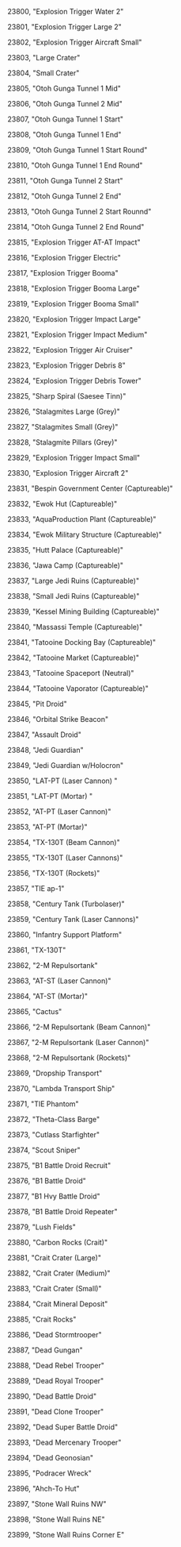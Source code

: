﻿23800, "Explosion Trigger Water 2"

23801, "Explosion Trigger Large 2"

23802, "Explosion Trigger Aircraft Small"

23803, "Large Crater"

23804, "Small Crater"

23805, "Otoh Gunga Tunnel 1 Mid"

23806, "Otoh Gunga Tunnel 2 Mid"

23807, "Otoh Gunga Tunnel 1 Start"

23808, "Otoh Gunga Tunnel 1 End"

23809, "Otoh Gunga Tunnel 1 Start Round"

23810, "Otoh Gunga Tunnel 1 End Round"

23811, "Otoh Gunga Tunnel 2 Start"

23812, "Otoh Gunga Tunnel 2 End"

23813, "Otoh Gunga Tunnel 2 Start Rounnd"

23814, "Otoh Gunga Tunnel 2 End Round"

23815, "Explosion Trigger AT-AT Impact"

23816, "Explosion Trigger Electric"

23817, "Explosion Trigger Booma"

23818, "Explosion Trigger Booma Large"

23819, "Explosion Trigger Booma Small"

23820, "Explosion Trigger Impact Large"

23821, "Explosion Trigger Impact Medium"

23822, "Explosion Trigger Air Cruiser"

23823, "Explosion Trigger Debris 8"

23824, "Explosion Trigger Debris Tower"

23825, "Sharp Spiral (Saesee Tinn)"

23826, "Stalagmites Large (Grey)"

23827, "Stalagmites Small (Grey)"

23828, "Stalagmite Pillars (Grey)"

23829, "Explosion Trigger Impact Small"

23830, "Explosion Trigger Aircraft 2"

23831, "Bespin Government Center (Captureable)"

23832, "Ewok Hut (Captureable)"

23833, "AquaProduction Plant (Captureable)"

23834, "Ewok Military Structure (Captureable)"

23835, "Hutt Palace (Captureable)"

23836, "Jawa Camp (Captureable)"

23837, "Large Jedi Ruins (Captureable)"

23838, "Small Jedi Ruins (Captureable)"

23839, "Kessel Mining Building (Captureable)"

23840, "Massassi Temple (Captureable)"

23841, "Tatooine Docking Bay (Captureable)"

23842, "Tatooine Market (Captureable)"

23843, "Tatooine Spaceport (Neutral)"

23844, "Tatooine Vaporator (Captureable)"

23845, "Pit Droid"

23846, "Orbital Strike Beacon"

23847, "Assault Droid"

23848, "Jedi Guardian"

23849, "Jedi Guardian w/Holocron"

23850, "LAT-PT (Laser Cannon) "

23851, "LAT-PT (Mortar) "

23852, "AT-PT (Laser Cannon)"

23853, "AT-PT (Mortar)"

23854, "TX-130T (Beam Cannon)"

23855, "TX-130T (Laser Cannons)"

23856, "TX-130T (Rockets)"

23857, "TIE ap-1"

23858, "Century Tank (Turbolaser)"

23859, "Century Tank (Laser Cannons)"

23860, "Infantry Support Platform"

23861, "TX-130T"

23862, "2-M Repulsortank"

23863, "AT-ST (Laser Cannon)"

23864, "AT-ST (Mortar)"

23865, "Cactus"

23866, "2-M Repulsortank (Beam Cannon)"

23867, "2-M Repulsortank (Laser Cannon)"

23868, "2-M Repulsortank (Rockets)"

23869, "Dropship Transport"

23870, "Lambda Transport Ship"

23871, "TIE Phantom"

23872, "Theta-Class Barge"

23873, "Cutlass Starfighter"

23874, "Scout Sniper"

23875, "B1 Battle Droid Recruit"

23876, "B1 Battle Droid"

23877, "B1 Hvy Battle Droid"

23878, "B1 Battle Droid Repeater"

23879, "Lush Fields"

23880, "Carbon Rocks (Crait)"

23881, "Crait Crater (Large)"

23882, "Crait Crater (Medium)"

23883, "Crait Crater (Small)"

23884, "Crait Mineral Deposit"

23885, "Crait Rocks"

23886, "Dead Stormtrooper"

23887, "Dead Gungan"

23888, "Dead Rebel Trooper"

23889, "Dead Royal Trooper"

23890, "Dead Battle Droid"

23891, "Dead Clone Trooper"

23892, "Dead Super Battle Droid"

23893, "Dead Mercenary Trooper"

23894, "Dead Geonosian"

23895, "Podracer Wreck"

23896, "Ahch-To Hut"

23897, "Stone Wall Ruins NW"

23898, "Stone Wall Ruins NE"

23899, "Stone Wall Ruins Corner E"

